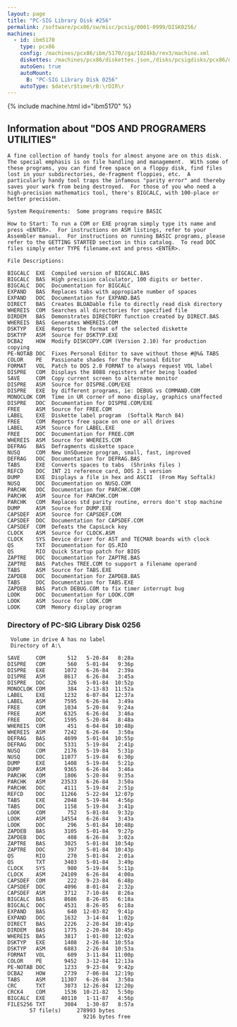 ```yaml
---
layout: page
title: "PC-SIG Library Disk #256"
permalink: /software/pcx86/sw/misc/pcsig/0001-0999/DISK0256/
machines:
  - id: ibm5170
    type: pcx86
    config: /machines/pcx86/ibm/5170/cga/1024kb/rev3/machine.xml
    diskettes: /machines/pcx86/diskettes.json,/disks/pcsigdisks/pcx86/diskettes.json
    autoGen: true
    autoMount:
      B: "PC-SIG Library Disk 0256"
    autoType: $date\r$time\rB:\rDIR\r
---
```


{% include machine.html id="ibm5170" %}

## Information about "DOS AND PROGRAMERS UTILITIES"

    A fine collection of handy tools for almost anyone are on this disk.
    The special emphasis is on file handling and management.  With some of
    these programs, you can find free space on a floppy disk, find files
    lost in your subdirectories, de-fragment floppies, etc.  A
    particularly handy tool traps the infamous "parity error" and thereby
    saves your work from being destroyed.  For those of you who need a
    high-precision mathematics tool, there's BIGCALC, with 100-place or
    better precision.
    
    System Requirements:  Some programs require BASIC
    
    How to Start: To run a COM or EXE program simply type its name and
    press <ENTER>.  For instructions on ASM listings, refer to your
    Assembler manual.  For instructions on running BASIC programs, please
    refer to the GETTING STARTED section in this catalog.  To read DOC
    files simply enter TYPE filename.ext and press <ENTER>.
    
    File Descriptions:
    
    BIGCALC  EXE  Compiled version of BIGCALC.BAS
    BIGCALC  BAS  High precision calculator, 100 digits or better.
    BIGCALC  DOC  Documentation for BIGCALC
    EXPAND   BAS  Replaces tabs with appropiate number of spaces
    EXPAND   DOC  Documentation for EXPAND.BAS
    DIRECT   BAS  Creates BLOADable file to directly read disk directory
    WHEREIS  COM  Searches all directories for specified file
    DIRDEM   BAS  Demonstrates DIRECTORY function created by DIRECT.BAS
    WHEREIS  BAS  Generates WHEREIS.COM
    DSKTYP   EXE  Reports the format of the selected diskette
    DSKTYP   ASM  Source for DSKTYP.EXE
    DCBA2    HOW  Modify DISKCOPY.COM (Version 2.10) for production copying
    PE-NOTAB DOC  Fixes Personal Editor to save without those #@%& TABS
    COLOR    PE   Passionate shades for the Personal Editor
    FORMAT   VOL  Patch to DOS 2.0 FORMAT to always request VOL label
    DISPRE   COM  Displays the 8088 registers after being loaded
    SAVE     COM  Copy current screen to alternate monitor
    DISPRE   ASM  Source for DISPRE.COM/EXE
    DISPRE   EXE  by different programs, ie: DEBUG vs COMMAND.COM
    MONOCLOK COM  Time in UR corner of mono display, graphics unaffected
    DISPRE   DOC  Documentation for DISPRE.COM/EXE
    FREE     ASM  Source for FREE.COM
    LABEL    EXE  Diskette label program  (Softalk March 84)
    FREE     COM  Reports free space on one or all drives
    LABEL    ASM  Source for LABEL.EXE
    FREE     DOC  Documentation for FREE.COM
    WHEREIS  ASM  Source for WHEREIS.COM
    DEFRAG   BAS  Defragments diskette space
    NUSQ     COM  New UnSQueeze program, small, fast, improved
    DEFRAG   DOC  Documentation for DEFRAG.BAS
    TABS     EXE  Converts spaces to tabs  (Shrinks files )
    REFCD    DOC  INT 21 reference card, DOS 2.1 version
    DUMP     EXE  Displays a file in hex and ASCII  (From May Softalk)
    NUSQ     DOC  Documentation on NUSQ.COM
    PARCHK   DOC  Documentation for PARCHK.COM
    PARCHK   ASM  Source for PARCHK.COM
    PARCHK   COM  Replaces std parity routine, errors don't stop machine
    DUMP     ASM  Source for DUMP.EXE
    CAPSDEF  ASM  Source for CAPSDEF.COM
    CAPSDEF  DOC  Documentation for CAPSDEF.COM
    CAPSDEF  COM  Defeats the CapsLock key
    CLOCK    ASM  Source for CLOCK.ASM
    CLOCK    SYS  Device driver for AST and TECMAR boards with clock
    QS       TXT  Documentation for QS.RIO
    QS       RIO  Quick Startup patch for BIOS
    ZAPTRE   DOC  Documentation for ZAPTRE.BAS
    ZAPTRE   BAS  Patches TREE.COM to support a filename operand
    TABS     ASM  Source for TABS.EXE
    ZAPDEB   DOC  Documentation for ZAPDEB.BAS
    TABS     DOC  Documentation for TABS.EXE
    ZAPDEB   BAS  Patch DEBUG.COM to fix timer interrupt bug
    LOOK     DOC  Documentation for LOOK.COM
    LOOK     ASM  Source for LOOK.COM
    LOOK     COM  Memory display program

### Directory of PC-SIG Library Disk 0256

     Volume in drive A has no label
     Directory of A:\

    SAVE     COM       512   5-20-84   8:28a
    DISPRE   COM       560   5-01-84   9:36p
    DISPRE   EXE      1072   6-26-84   2:39a
    DISPRE   ASM      8617   6-26-84   3:45a
    DISPRE   DOC       326   5-01-84  10:52p
    MONOCLOK COM       384   2-13-83  11:52a
    LABEL    EXE      1232   6-07-84  12:37a
    LABEL    ASM      7595   6-26-84   3:49a
    FREE     COM      1034   5-20-84   9:24a
    FREE     ASM      6325   6-26-84   3:46a
    FREE     DOC      1595   5-20-84   8:48a
    WHEREIS  COM       451   6-04-84  10:48p
    WHEREIS  ASM      7242   6-26-84   3:50a
    DEFRAG   BAS      4699   5-01-84  10:55p
    DEFRAG   DOC      5331   5-19-84   2:41p
    NUSQ     COM      2176   5-19-84   5:31p
    NUSQ     DOC     11077   5-19-84   6:30p
    DUMP     EXE      1408   5-19-84   5:21p
    DUMP     ASM      9365   6-26-84   3:46a
    PARCHK   COM      1806   5-20-84   9:35a
    PARCHK   ASM     23533   6-26-84   3:50a
    PARCHK   DOC      4111   5-19-84   2:51p
    REFCD    DOC     11266   5-22-84  12:07p
    TABS     EXE      2048   5-19-84   4:56p
    TABS     DOC      1158   5-19-84   3:41p
    LOOK     COM       752   5-01-84   9:32p
    LOOK     ASM     14554   6-26-84   3:43a
    LOOK     DOC       296   5-01-84  10:48p
    ZAPDEB   BAS      3105   5-01-84   9:27p
    ZAPDEB   DOC       408   6-26-84   3:02a
    ZAPTRE   BAS      3025   5-01-84  10:54p
    ZAPTRE   DOC       397   5-01-84  10:43p
    QS       RIO       270   5-01-84   2:01a
    QS       TXT      3403   5-01-84   3:49p
    CLOCK    SYS       980   5-19-84   5:11p
    CLOCK    ASM     24109   6-26-84   4:00a
    CAPSDEF  COM       222   9-23-84   6:48p
    CAPSDEF  DOC      4096   8-01-84   2:32p
    CAPSDEF  ASM      3712   7-10-84   8:26a
    BIGCALC  BAS      8686   8-26-85   6:18a
    BIGCALC  DOC      4531   8-26-85   6:18a
    EXPAND   BAS       640  12-03-82   9:41p
    EXPAND   DOC      1632   3-14-84   1:02p
    DIRECT   BAS      2226   2-20-84  10:41p
    DIRDEM   BAS      1775   2-20-84  10:45p
    WHEREIS  BAS      3817   1-01-80  12:02a
    DSKTYP   EXE      1408   2-26-84  10:55a
    DSKTYP   ASM      6883   2-26-84  10:53a
    FORMAT   VOL       609   3-11-84  11:00p
    COLOR    PE       9452   3-12-84  12:13a
    PE-NOTAB DOC      1233   9-23-84   9:42p
    DCBA2    HOW      2739   7-06-84  12:19p
    TABS     ASM     11307   6-26-84   3:50a
    CRC      TXT      3073  12-26-84  12:20p
    CRCK4    COM      1536  10-21-82   5:50p
    BIGCALC  EXE     40110   1-11-87   4:56p
    FILES256 TXT      3084   1-30-87   8:57a
           57 file(s)     278993 bytes
                            9216 bytes free
